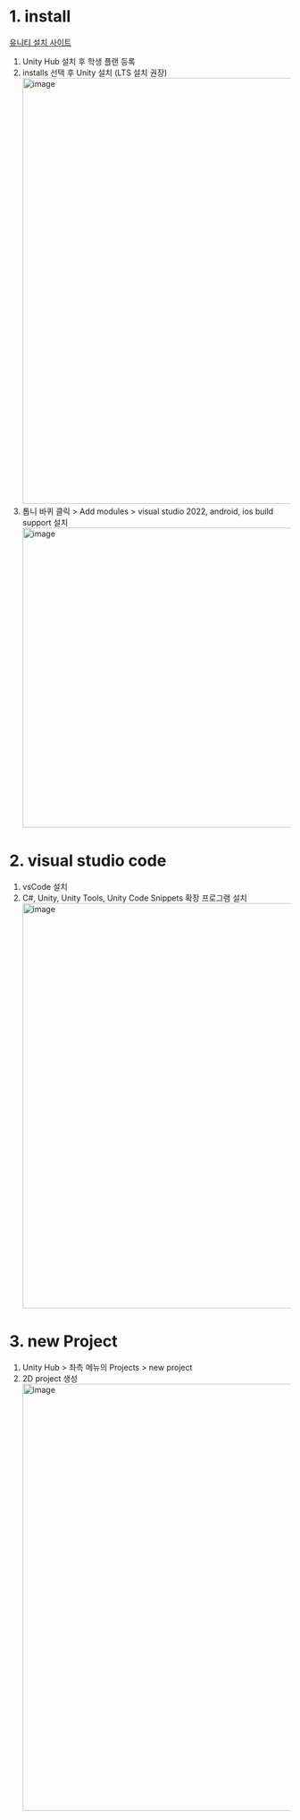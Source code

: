 # 1. install
[유니티 설치 사이트](https://unity.com/kr/download)  
1. Unity Hub 설치 후 학생 플랜 등록
2. installs 선택 후 Unity 설치 (LTS 설치 권장)    
   <img width="761" alt="image" src="https://github.com/user-attachments/assets/566429fd-2197-4440-893f-be093979ad14">  
3. 톱니 바퀴 클릭 > Add modules > visual studio 2022, android, ios build support 설치    
   <img width="536" alt="image" src="https://github.com/user-attachments/assets/797d67b1-9716-4d41-ab18-c3be1fc8b8ce">



# 2. visual studio code
1. vsCode 설치
2. C#, Unity, Unity Tools, Unity Code Snippets 확장 프로그램 설치  
   <img width="724" alt="image" src="https://github.com/user-attachments/assets/9b73dd1d-5bdc-4e84-a9be-c6529727b72c">



# 3. new Project
1. Unity Hub > 좌측 메뉴의 Projects > new project
2. 2D project 생성    
   <img width="763" alt="image" src="https://github.com/user-attachments/assets/0940e48b-4c86-49a8-9b96-2d674e68d25e">
